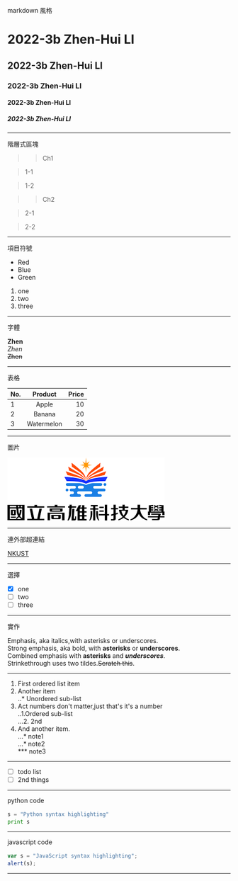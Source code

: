markdown 風格
# 2022-3b  Zhen-Hui LI  
## 2022-3b  Zhen-Hui LI  
### 2022-3b  Zhen-Hui LI  
#### 2022-3b  Zhen-Hui LI  
##### 2022-3b  Zhen-Hui LI  

---
階層式區塊

>>Ch1

>1-1

>1-2

>>Ch2

>2-1

>2-2

---
項目符號

* Red  
* Blue  
* Green  


1. one  
2. two  
3. three  

---
字體

**Zhen**  
*Zhen*  
~~Zhen~~

---
表格

| No. | Product | Price |
| :---| :-----: | ----: |
| 1   | Apple   | 10    |
| 2   | Banana  | 20    |
| 3   | Watermelon | 30 |

---
圖片

![nkust](nkust.png "高科大")

---
連外部超連結

[NKUST](http://www.nkust.edu.tw)

---
選擇

- [x] one
- [ ] two
- [ ] three

---
實作

Emphasis, aka italics,with asterisks or underscores.  
Strong emphasis, aka bold, with **asterisks** or **underscores**.  
Combined emphasis with **asterisks** and  ***underscores***.  
Strinkethrough uses two tildes.~~Scratch this~~.  

---
1. First ordered list item  
2. Another item  
  ..* Unordered sub-list  
3. Act numbers don't matter,just that's  it's a number  
  ..1.Ordered sub-list  
  ...2. 2nd  
4. And another item.  
  ...* note1  
  ...* note2  
  *** note3  
---

- [ ] todo list
- [ ] 2nd things

---

python code
```python
s = "Python syntax highlighting"
print s
```

---

javascript code
```js
var s = "JavaScript syntax highlighting";
alert(s);
```

---

